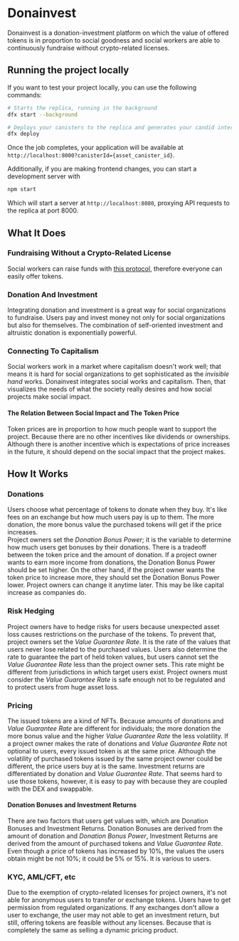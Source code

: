# Donainvest

Donainvest is a donation-investment platform on which the value of offered tokens is in proportion to social goodness and social workers are able to continuously fundraise without crypto-related licenses.

## Running the project locally

If you want to test your project locally, you can use the following commands:

```bash
# Starts the replica, running in the background
dfx start --background

# Deploys your canisters to the replica and generates your candid interface
dfx deploy
```

Once the job completes, your application will be available at `http://localhost:8000?canisterId={asset_canister_id}`.

Additionally, if you are making frontend changes, you can start a development server with

```bash
npm start
```

Which will start a server at `http://localhost:8080`, proxying API requests to the replica at port 8000.

## What It Does

### Fundraising Without a Crypto-Related License

Social workers can raise funds with [this protocol](https://github.com/kentomisawa/lfico), therefore everyone can easily offer tokens. 

### Donation And Investment

Integrating donation and investment is a great way for social organizations to fundraise. Users pay and invest money not only for social organizations but also for themselves. The combination of self-oriented investment and altruistic donation is exponentially powerful.

### Connecting To Capitalism

Social workers work in a market where capitalism doesn't work well; that means it is hard for social organizations to get sophisticated as the *invisible hand* works. Donainvest integrates social works and capitalism. Then, that visualizes the needs of what the society really desires and how social projects make social impact.

#### The Relation Between Social Impact and The Token Price

Token prices are in proportion to how much people want to support the project. Because there are no other incentives like dividends or ownerships. Although there is another incentive which is expectations of price increases in the future, it should depend on the social impact that the project makes. 

## How It Works

### Donations

Users choose what percentage of tokens to donate when they buy. It's like fees on an exchange but how much users pay is up to them. The more donation, the more bonus value the purchased tokens will get if the price increases.  
Project owners set the *Donation Bonus Power*; it is the variable to determine how much users get bonuses by their donations. There is a tradeoff between the token price and the amount of donation. If a project owner wants to earn more income from donations, the Donation Bonus Power should be set higher. On the other hand, if the project owner wants the token price to increase more, they should set the Donation Bonus Power lower. Project owners can change it anytime later. This may be like capital increase as companies do.

### Risk Hedging

Project owners have to hedge risks for users because unexpected asset loss causes restrictions on the purchase of the tokens. To prevent that, project owners set the *Value Guarantee Rate*. It is the rate of the values that users never lose related to the purchased values. Users also determine the rate to guarantee the part of held token values, but users cannot set the *Value Guarantee Rate* less than the project owner sets. This rate might be different from jurisdictions in which target users exist. Project owners must consider the *Value Guarantee Rate* is safe enough not to be regulated and to protect users from huge asset loss.

### Pricing

The issued tokens are a kind of NFTs. Because amounts of donations and *Value Guarantee Rate* are different for individuals; the more donation the more bonus value and the higher *Value Guarantee Rate* the less volatility. If a project owner makes the rate of donations and *Value Guarantee Rate* not optional to users, every issued token is at the same price. Although the volatility of purchased tokens issued by the same project owner could be different, the price users buy at is the same. Investment returns are differentiated by donation and *Value Guarantee Rate*. That seems hard to use those tokens, however, it is easy to pay with because they are coupled with the DEX and swappable.

#### Donation Bonuses and Investment Returns

There are two factors that users get values with, which are Donation Bonuses and Investment Returns. Donation Bonuses are derived from the amount of donation and *Donation Bonus Power*, Investment Returns are derived from the amount of purchased tokens and *Value Guarantee Rate*. Even though a price of tokens has increased by 10%, the values the users obtain might be not 10%; it could be 5% or 15%. It is various to users.

### KYC, AML/CFT, etc

Due to the exemption of crypto-related licenses for project owners, it's not able for anonymous users to transfer or exchange tokens. Users have to get permission from regulated organizations. If any exchanges don't allow a user to exchange, the user may not able to get an investment return, but still, offering tokens are feasible without any licenses. Because that is completely the same as selling a dynamic pricing product.
